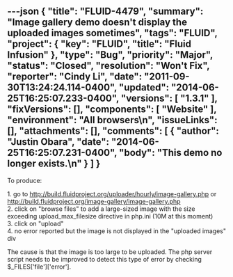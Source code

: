 ---json
{
  "title": "FLUID-4479",
  "summary": "Image gallery demo doesn't display the uploaded images sometimes",
  "tags": "FLUID",
  "project": {
    "key": "FLUID",
    "title": "Fluid Infusion"
  },
  "type": "Bug",
  "priority": "Major",
  "status": "Closed",
  "resolution": "Won't Fix",
  "reporter": "Cindy Li",
  "date": "2011-09-30T13:24:24.114-0400",
  "updated": "2014-06-25T16:25:07.233-0400",
  "versions": [
    "1.3.1"
  ],
  "fixVersions": [],
  "components": [
    "Website"
  ],
  "environment": "All browsers\n",
  "issueLinks": [],
  "attachments": [],
  "comments": [
    {
      "author": "Justin Obara",
      "date": "2014-06-25T16:25:07.231-0400",
      "body": "This demo no longer exists.\n"
    }
  ]
}
---
To produce:

1\. go to <http://build.fluidproject.org/uploader/hourly/image-gallery.php> or <http://build.fluidproject.org/image-gallery/image-gallery.php>\
2\. click on "browse files" to add a large-sized image with the size exceeding upload\_max\_filesize directive in php.ini (10M at this moment)\
3\. click on "upload"\
4\. no error reported but the image is not displayed in the "uploaded images" div

The cause is that the image is too large to be uploaded. The php server script needs to be improved to detect this type of error by checking $\_FILES\['file']\['error'].

        